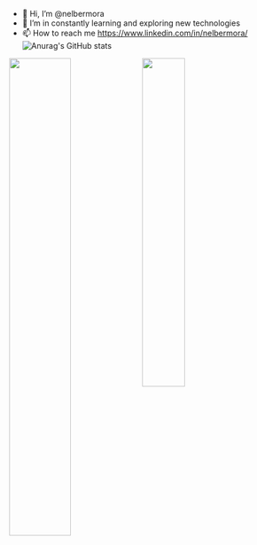 - 👋 Hi, I’m @nelbermora
- 👀 I’m in constantly learning and exploring new technologies
- 📫 How to reach me https://www.linkedin.com/in/nelbermora/
![Anurag's GitHub stats](https://github-readme-stats.vercel.app/api?username=nelbermora&show_icons=true)
<img align="left" width="47%" src="https://github-readme-stats.vercel.app/api?username=nelbermora" />

<img align="left" width="39%" src="https://github-readme-stats.vercel.app/api/top-langs/?username=nelbermora&layout=compact" />

<!---
nelbermora/nelbermora is a ✨ special ✨ repository because its `README.md` (this file) appears on your GitHub profile.
You can click the Preview link to take a look at your changes.
--->
